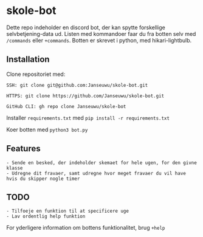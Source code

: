 # skole-bot
Dette repo indeholder en discord bot, der kan spytte forskellige selvbetjening-data ud. Listen med kommandoer faar du fra botten selv med `/commands` eller `+commands`. Botten er skrevet i python, med hikari-lightbulb.

## Installation
Clone repositoriet med: <br>
```
SSH: git clone git@github.com:Janseuwu/skole-bot.git

HTTPS: git clone https://github.com/Janseuwu/skole-bot.git

GitHub CLI: gh repo clone Janseuwu/skole-bot
```

Installer `requirements.txt` med `pip install -r requirements.txt`

Koer botten med `python3 bot.py`

## Features
	- Sende en besked, der indeholder skemaet for hele ugen, for den givne klasse
	- Udregne dit fravaer, samt udregne hvor meget fravaer du vil have hvis du skipper nogle timer
## TODO
	- Tilfoeje en funktion til at specificere uge 
	- Lav ordentlig help funktion

For yderligere information om bottens funktionalitet, brug `+help`
